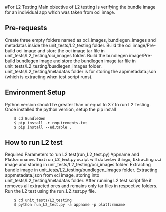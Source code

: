 #For L2 Testing
Main objective of L2 testing is verifying the bundle image for an individual app which was taken from oci image.

## Pre-requests
Create three empty folders named as oci_images, bundlegen_images and metadatas inside the unit_tests/L2_testing folder.
Build the oci image/Pre-build oci image and store the oci image tar file in unit_tests/L2_testing/oci_images folder.
Build the bundlegen image/Pre-build bundlegen image and store the bundlegen image tar file in unit_tests/L2_testing/bundlegen_images folder.
unit_tests/L2_testing/metadatas folder is for storing the appmetadata.json (which is extracting when test script runs).

## Environment Setup
Python version should be greater than or equal to 3.7 to run L2_testing.
Once installed the python version, setup the pip install
```console
    $ cd BundleGen
    $ pip install -r requirements.txt
    $ pip install --editable .
```

## How to run L2 test
Required Parameters to run L2 test(run_L2_test.py)
Appname and Platformname.
Test run_L2_test.py script will do below things,
    Extracting oci image and storing in unit_tests/L2_testing/oci_images folder.
    Extracting bundle image in unit_tests/L2_testing/bundlegen_images folder.
    Extracting appmetadata.json from oci image, storing into unit_tests/L2_testing/metadatas folder.
    After running L2 test script file it removes all extracted ones and remains only tar files in respective folders.    
Run the L2 test using the run_L2_test.py file.
```console
    $ cd unit_tests/L2_testing
    $ python run_L2_test.py -a appname -p platformname
```
